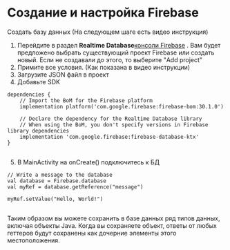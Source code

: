 # Создание и настройка Firebase

Создать базу данных (На следующем шаге есть видео инструкция)

1. Перейдите в раздел **Realtime Database**[консоли Firebase](https://console.firebase.google.com/project/_/database) . Вам будет предложено выбрать существующий проект Firebase или создать новый. Если не создавали до этого, то выберите "Add project"
2. Примите все условия. (Как показана в видео инструкции)
3. Загрузите JSON файл в проект
4. Добавьте SDK

```
dependencies {
    // Import the BoM for the Firebase platform
    implementation platform('com.google.firebase:firebase-bom:30.1.0')

    // Declare the dependency for the Realtime Database library
    // When using the BoM, you don't specify versions in Firebase library dependencies
    implementation 'com.google.firebase:firebase-database-ktx'
}
```

![](data:image/gif;base64,R0lGODlhAQABAPABAP///wAAACH5BAEKAAAALAAAAAABAAEAAAICRAEAOw==)![](data:image/gif;base64,R0lGODlhAQABAPABAP///wAAACH5BAEKAAAALAAAAAABAAEAAAICRAEAOw== "Click and drag to move")

5. В MainActivity на onCreate() подключитесь к БД

```
// Write a message to the database
val database = Firebase.database
val myRef = database.getReference("message")

myRef.setValue("Hello, World!")
```

![](data:image/gif;base64,R0lGODlhAQABAPABAP///wAAACH5BAEKAAAALAAAAAABAAEAAAICRAEAOw==)![](data:image/gif;base64,R0lGODlhAQABAPABAP///wAAACH5BAEKAAAALAAAAAABAAEAAAICRAEAOw== "Click and drag to move")

Таким образом вы можете сохранить в базе данных ряд типов данных, включая объекты Java. Когда вы сохраняете объект, ответы от любых геттеров будут сохранены как дочерние элементы этого местоположения.
